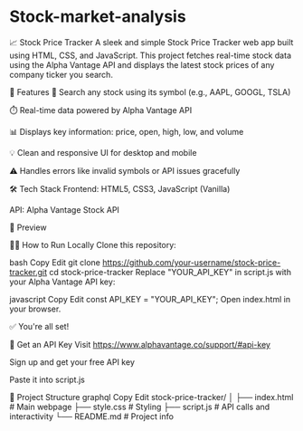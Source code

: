 # Stock-market-analysis
📈 Stock Price Tracker
A sleek and simple Stock Price Tracker web app built using HTML, CSS, and JavaScript. This project fetches real-time stock data using the Alpha Vantage API and displays the latest stock prices of any company ticker you search.

🚀 Features
🔎 Search any stock using its symbol (e.g., AAPL, GOOGL, TSLA)

⏱️ Real-time data powered by Alpha Vantage API

📊 Displays key information: price, open, high, low, and volume

💡 Clean and responsive UI for desktop and mobile

⚠️ Handles errors like invalid symbols or API issues gracefully

🛠️ Tech Stack
Frontend: HTML5, CSS3, JavaScript (Vanilla)

API: Alpha Vantage Stock API

📸 Preview

🧑‍💻 How to Run Locally
Clone this repository:

bash
Copy
Edit
git clone https://github.com/your-username/stock-price-tracker.git
cd stock-price-tracker
Replace "YOUR_API_KEY" in script.js with your Alpha Vantage API key:

javascript
Copy
Edit
const API_KEY = "YOUR_API_KEY";
Open index.html in your browser.

✅ You're all set!

🔐 Get an API Key
Visit https://www.alphavantage.co/support/#api-key

Sign up and get your free API key

Paste it into script.js

📂 Project Structure
graphql
Copy
Edit
stock-price-tracker/
│
├── index.html         # Main webpage
├── style.css          # Styling
├── script.js          # API calls and interactivity
└── README.md          # Project info
